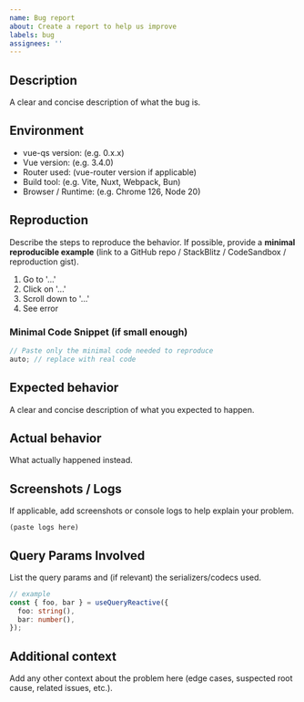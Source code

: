 ```yaml
---
name: Bug report
about: Create a report to help us improve
labels: bug
assignees: ''
---
```


## Description

A clear and concise description of what the bug is.

## Environment

- vue-qs version: (e.g. 0.x.x)
- Vue version: (e.g. 3.4.0)
- Router used: (vue-router version if applicable)
- Build tool: (e.g. Vite, Nuxt, Webpack, Bun)
- Browser / Runtime: (e.g. Chrome 126, Node 20)

## Reproduction

Describe the steps to reproduce the behavior. If possible, provide a **minimal reproducible example** (link to a GitHub repo / StackBlitz / CodeSandbox / reproduction gist).

1. Go to '...'
2. Click on '...'
3. Scroll down to '...'
4. See error

### Minimal Code Snippet (if small enough)

```ts
// Paste only the minimal code needed to reproduce
auto; // replace with real code
```

## Expected behavior

A clear and concise description of what you expected to happen.

## Actual behavior

What actually happened instead.

## Screenshots / Logs

If applicable, add screenshots or console logs to help explain your problem.

```
(paste logs here)
```

## Query Params Involved

List the query params and (if relevant) the serializers/codecs used.

```ts
// example
const { foo, bar } = useQueryReactive({
  foo: string(),
  bar: number(),
});
```

## Additional context

Add any other context about the problem here (edge cases, suspected root cause, related issues, etc.).
